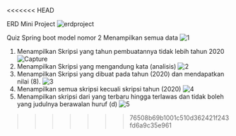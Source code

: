 <<<<<<< HEAD

ERD Mini Project
![erdproject](https://user-images.githubusercontent.com/49230212/180913490-2e427973-b8d3-494d-b2f1-b26442aa2895.PNG)


Quiz Spring boot model nomor 2
Menampilkan semua data
![1](https://user-images.githubusercontent.com/49230212/179694705-de0b623b-9996-45a9-93e8-b1044ed477cc.PNG)
1. Menampilkan Skripsi yang tahun pembuatannya tidak lebih tahun 2020
![Capture](https://user-images.githubusercontent.com/49230212/179488753-9d2c8a69-4bef-4e1a-8b37-4cfeea658b3b.PNG)
2. Menampilkan Skripsi yang mengandung kata (analisis)
![2](https://user-images.githubusercontent.com/49230212/179695478-2db0fca1-e9d8-4f7c-ac54-60c50ea3b30d.PNG)
3. Menampilkan Skripsi yang dibuat pada tahun (2020) dan mendapatkan nilai (8).
![3](https://user-images.githubusercontent.com/49230212/179695684-2dfd826d-7b7c-44b4-936c-9b44ccbe6f0b.PNG)
4. Menampilkan semua skripsi kecuali skripsi tahun (2020)
![4](https://user-images.githubusercontent.com/49230212/179695759-0576726e-780f-4396-b815-57a710418e05.PNG)
5. Menampilkan skripsi dari yang terbaru hingga terlawas dan tidak boleh yang judulnya berawalan huruf (d)
![5](https://user-images.githubusercontent.com/49230212/179695883-af75effc-7119-4c32-a38d-59bd75f4fb1a.PNG)

>>>>>>> 76508b69b1001c510d362421f243fd6a9c35e961
